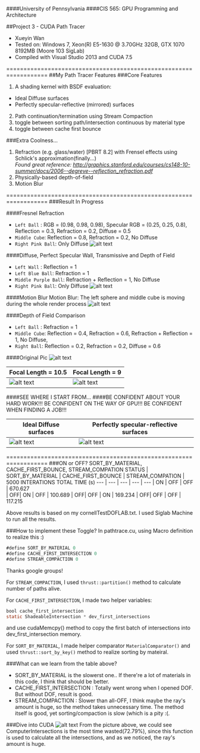 ####University of Pennsylvania
####CIS 565: GPU Programming and Architecture

##Project 3 - CUDA Path Tracer
* Xueyin Wan
* Tested on: Windows 7, Xeon(R) E5-1630 @ 3.70GHz 32GB, GTX 1070 8192MB (Moore 103 SigLab)
* Compiled with Visual Studio 2013 and CUDA 7.5

==================================================================
##My Path Tracer Features
###Core Features 
1. A shading kernel with BSDF evaluation:
  * Ideal Diffuse surfaces
  * Perfectly specular-reflective (mirrored) surfaces
2. Path continuation/termination using Stream Compaction
3. toggle between sorting path/intersection continuous by material type
4. toggle between cache first bounce

###Extra Coolness...
1. Refraction (e.g. glass/water) [PBRT 8.2] with Frensel effects using Schlick's approximation(finally...)  
*Found great reference: http://graphics.stanford.edu/courses/cs148-10-summer/docs/2006--degreve--reflection_refraction.pdf*
2. Physically-based depth-of-field
3. Motion Blur

==================================================================
###Result In Progress

####Fresnel Refraction 
* `Left Ball` : RGB = (0.98, 0.98, 0.98), Specular RGB = (0.25, 0.25, 0.8),  Reflection = 0.3, Refraction = 0.2, Diffuse = 0.5
* `Middle Cube`: Reflection = 0.8, Refraction = 0.2, No Diffuse
* `Right Pink Ball`: Only Diffuse
![alt text](https://github.com/xueyinw/Project3-CUDA-Path-Tracer/blob/master/results/cornellTestFresnel.2016-10-09_23-18-37z.5000samp.png "Fresnel Refraction")

####Diffuse, Perfect Specular Wall, Transmissive and Depth of Field 
* `Left Wall` : Reflection = 1
* `Left Blue Ball`: Refraction = 1
* `Middle Purple Ball`: Refraction + Reflection = 1, No Diffuse
* `Right Pink Ball`: Only Diffuse
![alt text](https://github.com/xueyinw/Project3-CUDA-Path-Tracer/blob/master/results/cornellTestDOF.2016-10-09_19-18-26z.5000samp.png "Depth Of Field and Mirror")

####Motion Blur
Motion Blur: The left sphere and middle cube is moving during the whole render process
![alt text](https://github.com/xueyinw/Project3-CUDA-Path-Tracer/blob/master/results/cornellTestFresnel.2016-10-10_00-02-09z.5000samp.png "Motion Blur")

####Depth of Field Comparison
* `Left Ball` : Refraction = 1
* `Middle Cube`: Reflection = 0.4, Refraction = 0.6, Refraction + Reflection = 1, No Diffuse,
* `Right Ball`: Reflection = 0.2, Refraction = 0.2, Diffuse = 0.6

####Original Pic
![alt text](https://github.com/xueyinw/Project3-CUDA-Path-Tracer/blob/master/results/cornellTestFresnel.2016-10-10_00-49-35z.5000samp_original.png "Without DOF") 

|Focal Length = 10.5 | Focal Length = 9 |
|------|------|
|![alt text](https://github.com/xueyinw/Project3-CUDA-Path-Tracer/blob/master/results/cornellTestFresnel.2016-10-10_00-57-14z.5000samp_10_5.png "DOF, FOCAL LENGTH = 10.5") | ![alt text](https://github.com/xueyinw/Project3-CUDA-Path-Tracer/blob/master/results/cornellTestFresnel.2016-10-10_01-01-39z.5000samp_9.png "DOF, FOCAL LENGTH = 9") |

####SEE WHERE I START FROM...
####BE CONFIDENT ABOUT YOUR HARD WORK!!! BE CONFIDENT ON THE WAY OF GPU!!! BE CONFIDENT WHEN FINDING A JOB!!!

|Ideal Diffuse surfaces | Perfectly specular-reflective surfaces |
|------|------|
|![alt text](https://github.com/xueyinw/Project3-CUDA-Path-Tracer/blob/master/results/cornell.2016-10-03_01-03-54z.5000samp.png "Ideal Diffuse surfaces") | ![alt text](https://github.com/xueyinw/Project3-CUDA-Path-Tracer/blob/master/results/cornell.2016-10-03_13-08-43z.5000samp.png "Perfectly specular-reflective surfaces") |

==================================================================
###ON or OFF? SORT_BY_MATERIAL, CACHE_FIRST_BOUNCE, STREAM_COMPATION
STATUS | SORT_BY_MATERIAL | CACHE_FIRST_BOUNCE | STREAM_COMPATION | 5000 INTERATIONS TOTAL TIME (s) 
--- | --- | --- | --- | ---
    | ON | OFF | OFF | 670.627    
    | OFF| ON  | OFF | 100.689
    | OFF| OFF | ON  | 169.234
    | OFF| OFF | OFF | 117.215

Above results is based on my cornellTestDOFLAB.txt.
I used Siglab Machine to run all the results.

###How to implement these Toggle?
In pathtrace.cu, using Macro definition to realize this :)
```java
#define SORT_BY_MATERIAL 0
#define CACHE_FIRST_INTERSECTION 0
#define STREAM_COMPACTION 0
```
Thanks google groups!

For `STREAM_COMPACTION`, I used `thrust::partition()` method to calculate number of paths alive.

For `CACHE_FIRST_INTERSECTION`, I made two helper variables:
```java
bool cache_first_intersection 
static ShadeableIntersection * dev_first_intersections 
```
and use cudaMemcpy() method to copy the first batch of intersections into dev_first_intersection memory. 

For `SORT_BY_MATERIAL`, I made helper comparator `MaterialComparator()` and used `thrust::sort_by_key()` method to realize sorting by mateiral.  

###What can we learn from the table above?
* SORT_BY_MATERIAL is the slowerst one.. If there're a lot of materials in this code, I think that should be better. 
* CACHE_FIRST_INTERSECTION : Totally went wrong when I opened DOF. But without DOF, result is good.
* STREAM_COMPACTION : Slower than all-OFF, I think maybe the ray's amount is huge, so the method takes unnecessary time. The method itself is good, yet sorting/compaction is slow (which is a pity :(.

###Dive into CUDA
![alt text](https://github.com/xueyinw/Project3-CUDA-Path-Tracer/blob/master/results/CUDA_SUMMARY.PNG "CUDA_SUMMARY")
From the picture above, we could see ComputerIntersections is the most time wasted(72.79%), since this function is used to calculate all the intersections, and as we noticed, the ray's amount is huge.

